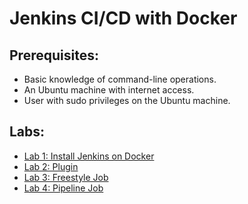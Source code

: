 # Jenkins CI/CD with Docker

## Prerequisites:
- Basic knowledge of command-line operations.
- An Ubuntu machine with internet access.
- User with sudo privileges on the Ubuntu machine.

## Labs:

- [Lab 1: Install Jenkins on Docker](setup/readme.md)
- [Lab 2: Plugin](plugin/readme.md)
- [Lab 3: Freestyle Job](pipeline/freestyle/readme.md)
- [Lab 4: Pipeline Job](pipeline/pipeline/readme.md)